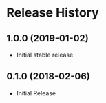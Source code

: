 # Release History

## 1.0.0 (2019-01-02)

  - Initial stable release

## 0.1.0 (2018-02-06)

  - Initial Release